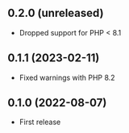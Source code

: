 ## 0.2.0 (unreleased)

- Dropped support for PHP < 8.1

## 0.1.1 (2023-02-11)

- Fixed warnings with PHP 8.2

## 0.1.0 (2022-08-07)

- First release
